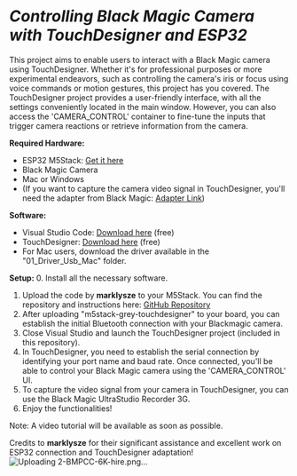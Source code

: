 # *Controlling Black Magic Camera with TouchDesigner and ESP32*

This project aims to enable users to interact with a Black Magic camera using TouchDesigner. Whether it's for professional purposes or more experimental endeavors, such as controlling the camera's iris or focus using voice commands or motion gestures, this project has you covered. The TouchDesigner project provides a user-friendly interface, with all the settings conveniently located in the main window. However, you can also access the 'CAMERA_CONTROL' container to fine-tune the inputs that trigger camera reactions or retrieve information from the camera.

**Required Hardware:**
- ESP32 M5Stack: [Get it here](https://shop.m5stack.com/products/basic-core-iot-development-kit?variant=16804801937498)
- Black Magic Camera
- Mac or Windows
- (If you want to capture the camera video signal in TouchDesigner, you'll need the adapter from Black Magic: [Adapter Link](https://www.blackmagicdesign.com/fr/products/ultrastudio/techspecs/W-DLUS-12))

**Software:**
- Visual Studio Code: [Download here](https://code.visualstudio.com/) (free)
- TouchDesigner: [Download here](https://derivative.ca/download) (free)
- For Mac users, download the driver available in the "01_Driver_Usb_Mac" folder.

**Setup:**
0. Install all the necessary software.
1. Upload the code by **marklysze** to your M5Stack. You can find the repository and instructions here: [GitHub Repository](https://github.com/marklysze/Magic-Pocket-Control-ESP32)
2. After uploading "m5stack-grey-touchdesigner" to your board, you can establish the initial Bluetooth connection with your Blackmagic camera.
3. Close Visual Studio and launch the TouchDesigner project (included in this repository).
4. In TouchDesigner, you need to establish the serial connection by identifying your port name and baud rate. Once connected, you'll be able to control your Black Magic camera using the 'CAMERA_CONTROL' UI.
5. To capture the video signal from your camera in TouchDesigner, you can use the Black Magic UltraStudio Recorder 3G.
6. Enjoy the functionalities!

Note: A video tutorial will be available as soon as possible.

Credits to **marklysze** for their significant assistance and excellent work on ESP32 connection and TouchDesigner adaptation!
![Uploading 2-BMPCC-6K-hire.png…]()
